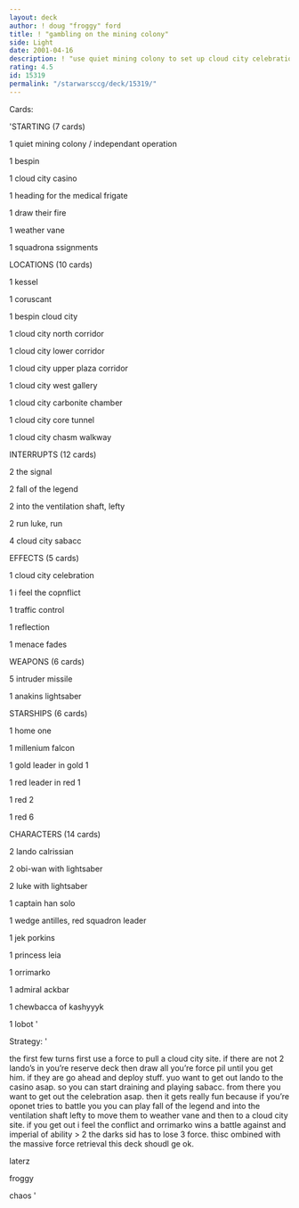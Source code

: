 ```yaml
---
layout: deck
author: ! doug "froggy" ford
title: ! "gambling on the mining colony"
side: Light
date: 2001-04-16
description: ! "use quiet mining colony to set up cloud city celebration and play sabacc at the casino to retriev massive force"
rating: 4.5
id: 15319
permalink: "/starwarsccg/deck/15319/"
---
```

Cards: 

'STARTING (7 cards)

1 quiet mining colony / independant operation

1 bespin

1 cloud city casino

1 heading for the medical frigate

1 draw their fire

1 weather vane

1 squadrona ssignments


LOCATIONS (10 cards)

1 kessel

1 coruscant

1 bespin cloud city

1 cloud city north corridor

1 cloud city lower corridor

1 cloud city upper plaza corridor

1 cloud city west gallery

1 cloud city carbonite chamber

1 cloud city core tunnel

1 cloud city chasm walkway


INTERRUPTS (12 cards)

2 the signal

2 fall of the legend

2 into the ventilation shaft, lefty

2 run luke, run

4 cloud city sabacc


EFFECTS (5 cards)

1 cloud city celebration

1 i feel the copnflict

1 traffic control

1 reflection

1 menace fades


WEAPONS (6 cards)

5 intruder missile

1 anakins lightsaber


STARSHIPS (6 cards)

1 home one

1 millenium falcon

1 gold leader in gold 1

1 red leader in red 1

1 red 2

1 red 6


CHARACTERS (14 cards)

2 lando calrissian

2 obi-wan with lightsaber

2 luke with lightsaber

1 captain han solo

1 wedge antilles, red squadron leader

1 jek porkins

1 princess leia

1 orrimarko

1 admiral ackbar

1 chewbacca of kashyyyk

1 lobot '

Strategy: '

the first few turns first use a force to pull a cloud city site. if there are not 2 lando’s in you’re reserve deck then draw all you’re force pil until you get him. if they are go ahead and deploy stuff. yuo want to get out lando to the casino asap. so you can start draining and playing sabacc. from there you want to get out the celebration asap. then it gets really fun because if you’re oponet tries to battle you you can play fall of the legend and into the ventilation shaft lefty to move them to weather vane and then to a cloud city site. if you get out i feel the conflict and orrimarko wins a battle against and imperial of ability > 2 the darks sid has to lose 3 force. thisc ombined with the massive force retrieval this deck shoudl ge ok.


laterz

froggy

chaos '
